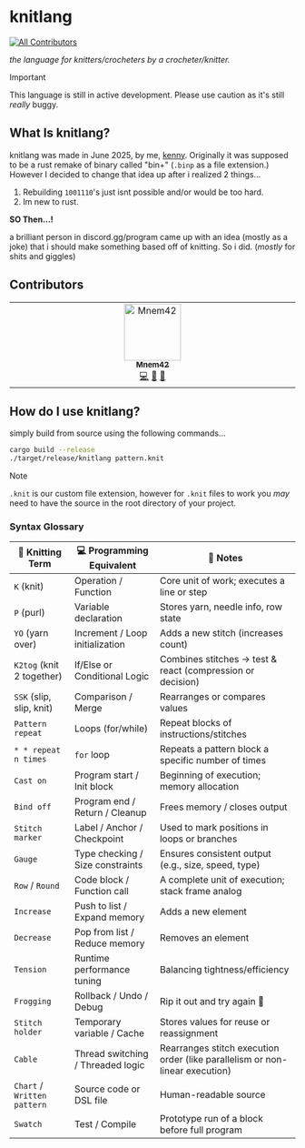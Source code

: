 # knitlang
<!-- ALL-CONTRIBUTORS-BADGE:START - Do not remove or modify this section -->
[![All Contributors](https://img.shields.io/badge/all_contributors-1-orange.svg?style=flat-square)](#contributors-)
<!-- ALL-CONTRIBUTORS-BADGE:END -->

*the language for knitters/crocheters by a crocheter/knitter.*

> [!IMPORTANT]
> This language is still in active development. Please use caution as it's still *really* buggy.

## What Is knitlang?

knitlang was made in June 2025, by me, [kenny](https://github.com/nonbinarybyte). Originally it was supposed to be a rust remake of binary called "bin+" (`.binp` as a file extension.) However I decided to change that idea up after i realized 2 things...

1. Rebuilding `1001110`'s just isnt possible and/or would be too hard.
2. Im new to rust.

**SO Then...!**

a brilliant person in discord.gg/program came up with an idea (mostly as a joke) that i should make something based off of knitting. So i did. (*mostly* for shits and giggles)

## Contributors

<!-- ALL-CONTRIBUTORS-LIST:START - Do not remove or modify this section -->
<!-- prettier-ignore-start -->
<!-- markdownlint-disable -->
<table>
  <tbody>
    <tr>
      <td align="center" valign="top" width="14.28%"><a href="https://github.com/Mnem42"><img src="https://avatars.githubusercontent.com/u/177770058?v=4?s=100" width="100px;" alt="Mnem42"/><br /><sub><b>Mnem42</b></sub></a><br /><a href="https://github.com/nonbinarybyte/knitlang/commits?author=Mnem42" title="Code">💻</a> <a href="#maintenance-Mnem42" title="Maintenance">🚧</a> <a href="#ideas-Mnem42" title="Ideas, Planning, & Feedback">🤔</a></td>
    </tr>
  </tbody>
</table>

<!-- markdownlint-restore -->
<!-- prettier-ignore-end -->

<!-- ALL-CONTRIBUTORS-LIST:END -->
<!-- prettier-ignore-start -->
<!-- markdownlint-disable -->

<!-- markdownlint-restore -->
<!-- prettier-ignore-end -->

<!-- ALL-CONTRIBUTORS-LIST:END -->

## How do I use knitlang?

simply build from source using the following commands...

```bash
cargo build --release
./target/release/knitlang pattern.knit
```

> [!NOTE]
> `.knit` is our custom file extension, however for `.knit` files to work you *may* need to have the source in the root directory of your project.

### Syntax Glossary

| 🧵 Knitting Term            | 💻 Programming Equivalent         | 💬 Notes                                                                     |
| --------------------------- | --------------------------------- | ---------------------------------------------------------------------------- |
| `K` (knit)                  | Operation / Function              | Core unit of work; executes a line or step                                   |
| `P` (purl)                  | Variable declaration              | Stores yarn, needle info, row state                                          |
| `YO` (yarn over)            | Increment / Loop initialization   | Adds a new stitch (increases count)                                          |
| `K2tog` (knit 2 together)   | If/Else or Conditional Logic      | Combines stitches → test & react (compression or decision)                   |
| `SSK` (slip, slip, knit)    | Comparison / Merge                | Rearranges or compares values                                                |
| `Pattern repeat`            | Loops (for/while)                 | Repeat blocks of instructions/stitches                                       |
| `* * repeat n times`        | `for` loop                        | Repeats a pattern block a specific number of times                           |
| `Cast on`                   | Program start / Init block        | Beginning of execution; memory allocation                                    |
| `Bind off`                  | Program end / Return / Cleanup    | Frees memory / closes output                                                 |
| `Stitch marker`             | Label / Anchor / Checkpoint       | Used to mark positions in loops or branches                                  |
| `Gauge`                     | Type checking / Size constraints  | Ensures consistent output (e.g., size, speed, type)                          |
| `Row` / `Round`             | Code block / Function call        | A complete unit of execution; stack frame analog                             |
| `Increase`                  | Push to list / Expand memory      | Adds a new element                                                           |
| `Decrease`                  | Pop from list / Reduce memory     | Removes an element                                                           |
| `Tension`                   | Runtime performance tuning        | Balancing tightness/efficiency                                               |
| `Frogging`                  | Rollback / Undo / Debug           | Rip it out and try again 🐸                                                  |
| `Stitch holder`             | Temporary variable / Cache        | Stores values for reuse or reassignment                                      |
| `Cable`                     | Thread switching / Threaded logic | Rearranges stitch execution order (like parallelism or non-linear execution) |
| `Chart` / `Written pattern` | Source code or DSL file           | Human-readable source                                                        |
| `Swatch`                    | Test / Compile                    | Prototype run of a block before full program                                 |
